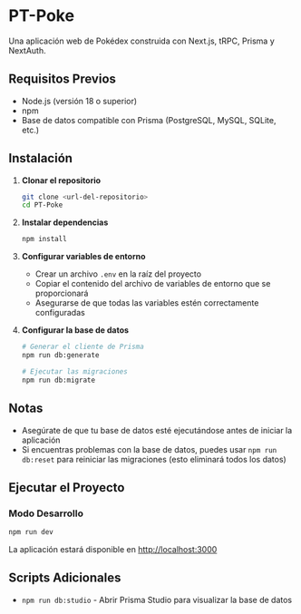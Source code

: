 # PT-Poke

Una aplicación web de Pokédex construida con Next.js, tRPC, Prisma y NextAuth.

## Requisitos Previos

- Node.js (versión 18 o superior)
- npm
- Base de datos compatible con Prisma (PostgreSQL, MySQL, SQLite, etc.)

## Instalación

1. **Clonar el repositorio**
   ```bash
   git clone <url-del-repositorio>
   cd PT-Poke
   ```

2. **Instalar dependencias**
   ```bash
   npm install
   ```

3. **Configurar variables de entorno**
   - Crear un archivo `.env` en la raíz del proyecto
   - Copiar el contenido del archivo de variables de entorno que se proporcionará
   - Asegurarse de que todas las variables estén correctamente configuradas

4. **Configurar la base de datos**
   ```bash
   # Generar el cliente de Prisma
   npm run db:generate
   
   # Ejecutar las migraciones
   npm run db:migrate
   ```

## Notas

- Asegúrate de que tu base de datos esté ejecutándose antes de iniciar la aplicación
- Si encuentras problemas con la base de datos, puedes usar `npm run db:reset` para reiniciar las migraciones (esto eliminará todos los datos)

## Ejecutar el Proyecto

### Modo Desarrollo
```bash
npm run dev
```

La aplicación estará disponible en [http://localhost:3000](http://localhost:3000)

## Scripts Adicionales

- `npm run db:studio` - Abrir Prisma Studio para visualizar la base de datos



